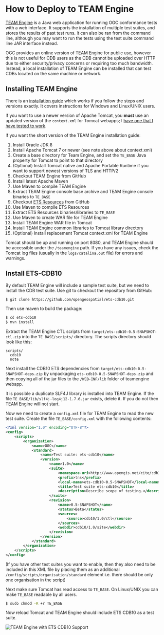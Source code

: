 # How to Deploy to TEAM Engine

[TEAM Engine][TEAM Engine] is a Java web application for running OGC conformance tests with a web interface. It supports the installation of multiple test suites, and stores the results of past test runs. It can also be ran from the command line, although you may want to run the tests using the test suite command line JAR interface instead.

OGC provides an online version of TEAM Engine for public use, however this is not useful for CDB users as the CDB cannot be uploaded over HTTP due to either security/privacy concerns or requiring too much bandwidth. Instead, a local installation of TEAM Engine can be installed that can test CDBs located on the same machine or network.

[TEAM Engine]: https://github.com/opengeospatial/teamengine

## Installing TEAM Engine

There is an [installation guide][guide] which works if you follow the steps and versions exactly. It covers instructions for Windows and Linux/UNIX users.

If you want to use a newer version of Apache Tomcat, you **must** use an updated version of the `context.xml` for Tomcat webapps; I [have one that I have tested to work][context.xml].

If you want the short version of the TEAM Engine installation guide:

1. Install Oracle JDK 8
2. Install Apache Tomcat 7 or newer (see note above about context.xml)
3. Create a base directory for Team Engine, and set the `TE_BASE` Java property for Tomcat to point to that directory
4. (Optional) Install Tomcat native and Apache Portable Runtime if you want to support newest versions of TLS and HTTP/2
5. Checkout TEAM Engine from GitHub
6. Install latest Apache Maven
7. Use Maven to compile TEAM Engine
8. Extract TEAM Engine console base archive and TEAM Engine console binaries to `TE_BASE`
9. Checkout [ETS Resources][ETS Resources] from GitHub
10. Use Maven to compile ETS Resources
11. Extract ETS Resources binaries/libraries to `TE_BASE`
12. Use Maven to create WAR file for TEAM Engine
13. Install TEAM Engine WAR file in Tomcat
14. Install TEAM Engine common libraries to Tomcat library directory
15. (Optional) Install replacement Tomcat context.xml for TEAM Engine

Tomcat should be up and running on port 8080, and TEAM Engine should be accessible under the `/teamengine` path. If you have any issues, check the Tomcat log files (usually in the `logs/catalina.out` file) for errors and warnings.

[guide]: https://github.com/opengeospatial/teamengine/blob/master/doc/en/index.rst
[context.xml]: https://gist.github.com/openfirmware/6cea747d445ff29d9e2c5597c6cbdef8
[ETS Resources]: https://github.com/opengeospatial/ets-resources

## Install ETS-CDB10

By default TEAM Engine will include a sample test suite, but we need to install the CDB test suite. Use git to checkout the repository from GitHub:

```sh
$ git clone https://github.com/opengeospatial/ets-cdb10.git
```

Then use maven to build the package:

```sh
$ cd ets-cdb10
$ mvn install
```

Extract the TEAM Engine CTL scripts from `target/ets-cdb10-0.5-SNAPSHOT-ctl.zip` into the `TE_BASE/scripts/` directory. The scripts directory should look like this:

```
scripts/
  cdb10
  note
```

Next install the CDB10 ETS dependencies from `target/ets-cdb10-0.5-SNAPSHOT-deps.zip` by unpackaging `ets-cdb10-0.5-SNAPSHOT-deps.zip` and then copying all of the jar files to the `/WEB-INF/lib` folder of teamengine webapp.


It is possible a duplicate SLF4J library is installed into TEAM Engine. If the file `TE_BASE/lib/slf4j-log4j12-1.7.6.jar` exists, delete it. If you do not then TEAM Engine will not start.

Now we need to create a `config.xml` file for TEAM Engine to read the new test suite. Create the file `TE_BASE/config.xml` with the following contents:

```xml
<?xml version="1.0" encoding="UTF-8"?>
<config>
    <scripts>
        <organization>
            <name>OGC</name>
            <standard>
                <name>Test suite: ets-cdb10</name>
                <version>
                    <name>1.0</name>
                    <suite>
                        <namespace-uri>http://www.opengis.net/cite/cdb10</namespace-uri>
                        <prefix>tns</prefix>
                        <local-name>ets-cdb10-0.5-SNAPSHOT</local-name>
                        <title>Test suite ets-cdb10</title>
                        <description>Describe scope of testing.</description>
                    </suite>
                    <revision>
                        <name>0.5-SNAPSHOT</name>
                        <status>Beta</status>
                        <sources>
                            <source>cdb10/1.0/ctl</source>
                        </sources>
                        <webdir>cdb10/1.0/site</webdir>
                    </revision>
                </version>
            </standard>
        </organization>
    </scripts>
</config>
```

(If you have other test suites you want to enable, then they also need to be included in this XML file by placing them as an additional `/config/scripts/organisation/standard` element i.e. there should be only one organisation in the script)

Next make sure Tomcat has read access to `TE_BASE`. On Linux/UNIX you can make `TE_BASE` readable by all users.

```sh
$ sudo chmod -R +r TE_BASE
```

Now reload Tomcat and TEAM Engine should include ETS CDB10 as a test suite.

![TEAM Engine with ETS CDB10 Support](img/team-engine-with-ets-cdb10.png)
